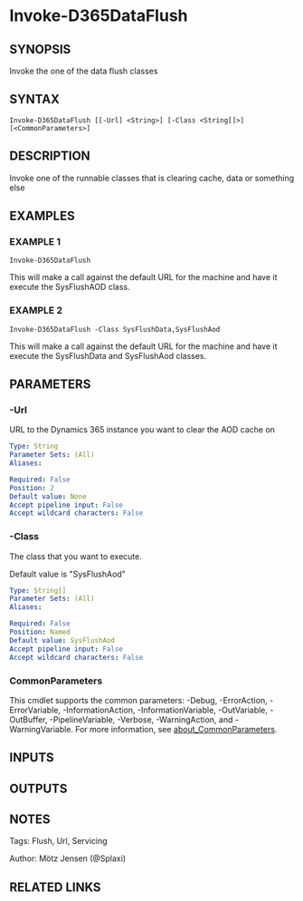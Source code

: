 ﻿---
external help file: d365fo.tools-help.xml
Module Name: d365fo.tools
online version:
schema: 2.0.0
---

# Invoke-D365DataFlush

## SYNOPSIS
Invoke the one of the data flush classes

## SYNTAX

```
Invoke-D365DataFlush [[-Url] <String>] [-Class <String[]>] [<CommonParameters>]
```

## DESCRIPTION
Invoke one of the runnable classes that is clearing cache, data or something else

## EXAMPLES

### EXAMPLE 1
```
Invoke-D365DataFlush
```

This will make a call against the default URL for the machine and
have it execute the SysFlushAOD class.

### EXAMPLE 2
```
Invoke-D365DataFlush -Class SysFlushData,SysFlushAod
```

This will make a call against the default URL for the machine and
have it execute the SysFlushData and SysFlushAod classes.

## PARAMETERS

### -Url
URL to the Dynamics 365 instance you want to clear the AOD cache on

```yaml
Type: String
Parameter Sets: (All)
Aliases:

Required: False
Position: 2
Default value: None
Accept pipeline input: False
Accept wildcard characters: False
```

### -Class
The class that you want to execute.

Default value is "SysFlushAod"

```yaml
Type: String[]
Parameter Sets: (All)
Aliases:

Required: False
Position: Named
Default value: SysFlushAod
Accept pipeline input: False
Accept wildcard characters: False
```

### CommonParameters
This cmdlet supports the common parameters: -Debug, -ErrorAction, -ErrorVariable, -InformationAction, -InformationVariable, -OutVariable, -OutBuffer, -PipelineVariable, -Verbose, -WarningAction, and -WarningVariable. For more information, see [about_CommonParameters](http://go.microsoft.com/fwlink/?LinkID=113216).

## INPUTS

## OUTPUTS

## NOTES
Tags: Flush, Url, Servicing

Author: Mötz Jensen (@Splaxi)

## RELATED LINKS
